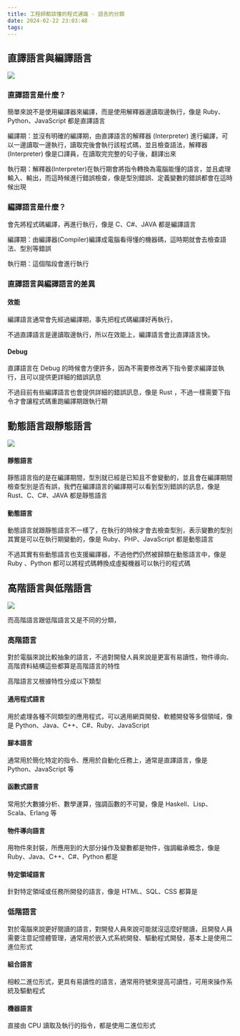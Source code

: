 ```yaml
---
title: 工程師都該懂的程式通識 - 語言的分類
date: 2024-02-22 23:03:48
tags:
---
```

## 直譯語言與編譯語言

![](https://hackmd.io/_uploads/BJh7Pbnzp.jpg)

### 直譯語言是什麼？

簡單來說不是使用編譯器來編譯，而是使用解釋器邊讀取邊執行，像是 Ruby、Python、JavaScript 都是直譯語言

編譯期：並沒有明確的編譯期，由直譯語言的解釋器 (Interpreter)
進行編譯，可以一邊讀取一邊執行，讀取完後會執行該程式碼，並且檢查語法，解釋器 (Interpreter)
像是口譯員，在讀取完完整的句子後，翻譯出來

執行期：解釋器(Interpreter)在執行期會將指令轉換為電腦能懂的語言，並且處理輸入、輸出，而這時候進行錯誤檢查，像是型別錯誤、定義變數的錯誤都會在這時候出現

### 編譯語言是什麼？

會先將程式碼編譯，再進行執行，像是 C、C#、JAVA 都是編譯語言

編譯期：由編譯器(Compiler)編譯成電腦看得懂的機器碼，這時期就會去檢查語法、型別等錯誤

執行期：這個階段會進行執行


### 直譯語言與編譯語言的差異

#### 效能

編譯語言通常會先經過編譯期，事先把程式碼編譯好再執行，

不過直譯語言是邊讀取邊執行，所以在效能上，編譯語言會比直譯語言快。

#### Debug

直譯語言在 Debug 的時候會方便許多，因為不需要修改再下指令要求編譯並執行，且可以提供更詳細的錯誤訊息

不過目前有些編譯語言也會提供詳細的錯誤訊息，像是 Rust ，不過一樣需要下指令才會讓程式碼重跑編譯期跟執行期


## 動態語言跟靜態語言

![](https://hackmd.io/_uploads/r1pBPW3f6.jpg)

#### 靜態語言

靜態語言指的是在編譯期間，型別就已經是已知且不會變動的，並且會在編譯期間檢查型別是否有誤，我們在編譯語言的編譯期可以看到型別錯誤的訊息，像是 Rust、C、C#、JAVA 都是靜態語言

#### 動態語言

動態語言就跟靜態語言不一樣了，在執行的時候才會去檢查型別，表示變數的型別其實是可以在執行期變動的，像是 Ruby、PHP、JavaScript 都是動態語言

不過其實有些動態語言也支援編譯器，不過他們仍然被歸類在動態語言中，像是 Ruby 、Python 都可以將程式碼轉換成虛擬機器可以執行的程式碼


## 高階語言與低階語言

![](https://hackmd.io/_uploads/SJ2Uv-hMp.jpg)

而高階語言跟低階語言又是不同的分類，

### 高階語言

對於電腦來說比較抽象的語言，不過對開發人員來說是更富有易讀性，物件導向、高階資料結構這些都算是高階語言的特性

高階語言又根據特性分成以下類型

#### 通用程式語言

用於處理各種不同類型的應用程式，可以適用網頁開發、軟體開發等多個領域，像是 Python、Java、C++、C#、Ruby、JavaScript

#### 腳本語言

通常用於簡化特定的指令、應用於自動化任務上，通常是直譯語言，像是 Python、JavaScript 等

#### 函數式語言

常用於大數據分析、數學運算，強調函數的不可變，像是 Haskell、Lisp、Scala、Erlang 等

#### 物件導向語言

用物件來封裝，所應用到的大部分操作及變數都是物件，強調繼承概念，像是 Ruby、Java、C++、C#、Python 都是

#### 特定領域語言

針對特定領域或任務所開發的語言，像是 HTML、SQL、CSS 都算是



### 低階語言

對於電腦來說更好閱讀的語言，對開發人員來說可能就沒這麼好閱讀，且開發人員需要注意記憶體管理，通常用於嵌入式系統開發、驅動程式開發，基本上是使用二進位形式


#### 組合語言

相較二進位形式，更具有易讀性的語言，通常用符號來提高可讀性，可用來操作系統及驅動程式

#### 機器語言

直接由 CPU 讀取及執行的指令，都是使用二進位形式